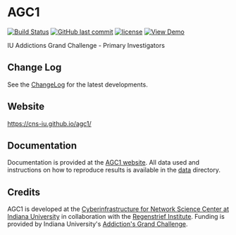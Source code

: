 # AGC1

[![Build Status](https://travis-ci.com/cns-iu/agc1.svg?branch=master)](https://travis-ci.com/cns-iu/agc1)
[![GitHub last commit](https://img.shields.io/github/last-commit/cns-iu/agc1.svg)](https://github.com/cns-iu/agc1/commits/master)
[![license](https://img.shields.io/github/license/mashape/apistatus.svg)](LICENSE)
[![View Demo](https://img.shields.io/badge/demo-online-brightgreen.svg)](https://cns-iu.github.io/agc1)

IU Addictions Grand Challenge - Primary Investigators

## Change Log

See the [ChangeLog](CHANGELOG.md) for the latest developments.

## Website

<https://cns-iu.github.io/agc1/>

## Documentation

Documentation is provided at the [AGC1 website](https://cns-iu.github.io/agc1/). All data used and instructions on how to reproduce results is available in the [data](data) directory.

## Credits

AGC1 is developed at the [Cyberinfrastructure for Network Science Center at Indiana University](http://cns.iu.edu/) in collaboration with the [Regenstrief Institute](https://www.regenstrief.org/). Funding is provided by Indiana University's [Addiction's Grand Challenge](https://addictions.iu.edu/responding-to-crisis/grand-challenge.html).
